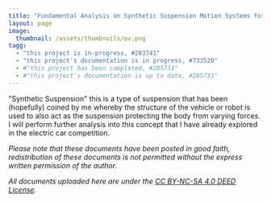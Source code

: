 ```yaml
---
title: "Fundamental Analysis on Synthetic Suspension Motion Systems for Lightweight Applications"
layout: page
image:
  thumbnail: /assets/thumbnails/ov.png
tagg:
  - "this project is in-progress, #283741"
  - "this project's documentation is in progress, #733520"
  - #"this project has been completed, #285731"
  - #"this project's documentation is up to date, #285731"
---
```

"Synthetic Suspension" this is a type of suspension that has been (hopefully) coined by me whereby the structure of the vehicle or robot is used to also act as the suspension protecting the body from varying forces. I will perform further analysis into this concept that I have already explored in the electric car competition.

*Please note that these documents have been posted in good faith, redistribution of these documents is not permitted without the express written permission of the author.*

*All documents uploaded here are under the [CC BY-NC-SA 4.0 DEED License](https://creativecommons.org/licenses/by-nc-sa/4.0/).*